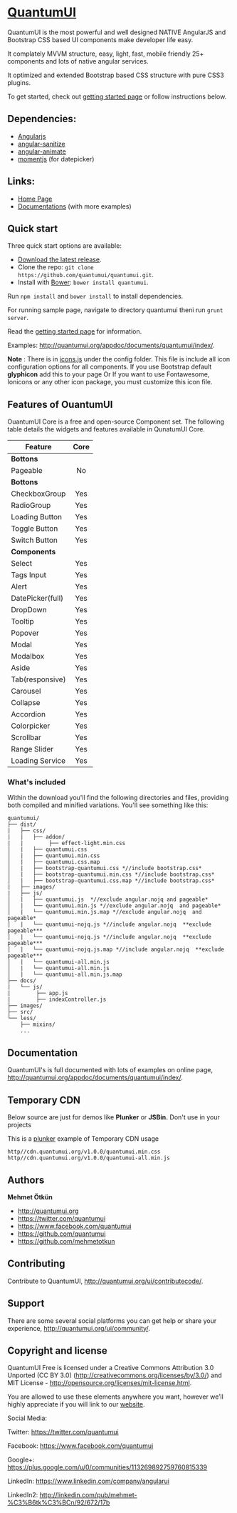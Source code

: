 ﻿# [QuantumUI](http://quantumui.org/)

QuantumUI is the most powerful and well designed NATIVE AngularJS and Bootstrap CSS based UI components make developer life easy.

It complately MVVM structure, easy, light, fast, mobile friendly 25+ components and lots of native angular services.

It optimized and extended Bootstrap based CSS structure with pure CSS3 plugins.

To get started, check out [getting started page](http://quantumui.org/ui/start) or follow instructions below.

## Dependencies:

+ [Angularjs](https://github.com/angular/angular.js)
+ [angular-sanitize](https://github.com/angular/bower-angular-sanitize)
+ [angular-animate](https://github.com/angular/bower-angular-animate)
+ [momentjs](https://github.com/moment/moment) (for datepicker)


## Links:

+ [Home Page](http://quantumui.org/)
+ [Documentations](http://quantumui.org/appdoc/documents/home/dashboard) (with more examples)

## Quick start

Three quick start options are available:

- [Download the latest release](https://github.com/quantumui/quantumui/archive/master.zip).
- Clone the repo: `git clone https://github.com/quantumui/quantumui.git`.
- Install with [Bower](http://bower.io): `bower install quantumui`.

Run `npm install` and `bower install` to install dependencies.

For running sample page, navigate to directory quantumui theni run `grunt server`.

Read the [getting started page](http://quantumui.org/appdoc/documents/home/dashboard) for information.

Examples: <http://quantumui.org/appdoc/documents/quantumui/index/>.

**Note** : There is in [icons.js](https://github.com/quantumui/quantumui/blob/master/config/icons.js) under the config folder.
This file is include all icon configuration options for all components. If you use Bootstrap default **glyphicon** add this to your page Or If you want to use Fontawesome, Ionicons or any other icon package, you must customize this icon file.

## Features of OuantumUI 

OuantumUI Core is a free and open-source Component set. The following table details the widgets and features available in QunatumUI Core.


| Feature | Core |
| -------------------------- | :-------------: |
| **Bottons** |
| Pageable | No |
| **Bottons** |
| CheckboxGroup | Yes |
| RadioGroup | Yes |
| Loading Button | Yes |
| Toggle Button | Yes |
| Switch Button | Yes |
| **Components** |
| Select | Yes |
| Tags Input | Yes | 
| Alert | Yes |
| DatePicker(full) | Yes |
| DropDown | Yes |
| Tooltip | Yes |
| Popover | Yes |
| Modal | Yes |
| Modalbox | Yes |
| Aside | Yes |
| Tab(responsive) | Yes |
| Carousel | Yes |
| Collapse | Yes |
| Accordion | Yes |
| Colorpicker | Yes |
| Scrollbar | Yes |
| Range Slider | Yes |
| Loading Service | Yes |


### What's included

Within the download you'll find the following directories and files, providing both compiled and minified variations. You'll see something like this:

```
quantumui/
├── dist/
|   ├── css/
|   |   ├── addon/
|   |        ├── effect-light.min.css
│   |   ├── quantumui.css
│   |   ├── quantumui.min.css
│   |   ├── quantumui.css.map
│   |   ├── bootstrap-quantumui.css *//include bootstrap.css*
│   |   ├── bootstrap-quantumui.min.css *//include bootstrap.css*
│   |   ├── bootstrap-quantumui.css.map *//include bootstrap.css*
|   ├── images/
|   ├── js/
│   |   ├── quantumui.js  *//exclude angular.nojq and pageable*
│   |   └── quantumui.min.js *//exclude angular.nojq  and pageable*
│   |   └── quantumui.min.js.map *//exclude angular.nojq  and pageable*
│   |   └── quantumui-nojq.js *//include angular.nojq  **exclude pageable***
│   |   └── quantumui-nojq.js *//include angular.nojq  **exclude pageable***
│   |   └── quantumui-nojq.js.map *//include angular.nojq  **exclude pageable***
│   |   └── quantumui-all.min.js
│   |   └── quantumui-all.min.js
│   |   └── quantumui-all.min.js.map
├── docs/
|   └── js/
|        ├── app.js
|        ├── indexController.js
├── images/
├── src/
└── less/
    ├── mixins/
    ...

```


## Documentation

QuantumUI's is full documented with lots of examples on online page, <http://quantumui.org/appdoc/documents/quantumui/index/>.


## Temporary CDN

Below source are just for demos like **Plunker** or **JSBin.** Don't use in your projects

This is a [plunker](http://embed.plnkr.co/uMKBlkHArfV0CwdJF5lH/preview) example of Temporary CDN usage

```
http//cdn.quantumui.org/v1.0.0/quantumui.min.css
http//cdn.quantumui.org/v1.0.0/quantumui-all.min.js
```

## Authors

**Mehmet Ötkün**

+ <http://quantumui.org>
+ <https://twitter.com/quantumui>
+ <https://www.facebook.com/quantumui>
+ <https://github.com/quantumui>
+ <https://github.com/mehmetotkun>

## Contributing

Contribute to QuantumUI, <http://quantumui.org/ui/contributecode/>.

## Support

There are some several social platforms you can get help or share your experience, <http://quantumui.org/ui/community/>.

## Copyright and license

QuantumUI Free is licensed under a Creative Commons Attribution 3.0 Unported (CC BY 3.0)  (http://creativecommons.org/licenses/by/3.0/) and MIT License - http://opensource.org/licenses/mit-license.html.

You are allowed to use these elements anywhere you want, however we’ll highly appreciate if you will link to our [website](http://quantumui.org).



Social Media:

Twitter: <https://twitter.com/quantumui>

Facebook: <https://www.facebook.com/quantumui>

Google+: <https://plus.google.com/u/0/communities/113269892759760815339>

LinkedIn: <https://www.linkedin.com/company/angularui>

LinkedIn2: <http://linkedin.com/pub/mehmet-%C3%B6tk%C3%BCn/92/672/17b>
